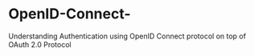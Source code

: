 # OpenID-Connect-
Understanding Authentication using OpenID Connect protocol on top of OAuth 2.0 Protocol

